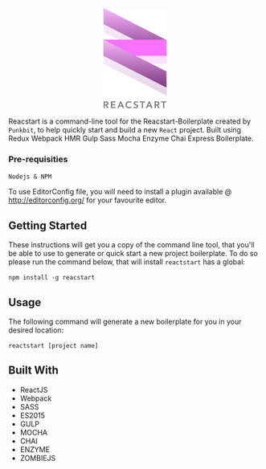 <p align="center">
  <img src="/template/src/images/logo-reacstart.png" height="200">
</p>
<p align="left">
	Reacstart is a command-line tool for the Reacstart-Boilerplate created by <code>Punkbit</code>, to help quickly start and build a new <code>React</code> project. Built using Redux Webpack HMR Gulp Sass Mocha Enzyme Chai Express Boilerplate.
</p>

### Pre-requisities

```
Nodejs & NPM
```

To use EditorConfig file, you will need to install a plugin available @ http://editorconfig.org/ for your favourite editor.

## Getting Started

These instructions will get you a copy of the command line tool, that you'll be able to use to generate or quick start a new project boilerplate. To do so please run the command below, that will install `reactstart` has a global:

```
npm install -g reacstart
```

## Usage

The following command will generate a new boilerplate for you in your desired location:

```
reactstart [project name]
```

## Built With

* ReactJS
* Webpack
* SASS
* ES2015
* GULP
* MOCHA
* CHAI
* ENZYME
* ZOMBIEJS
